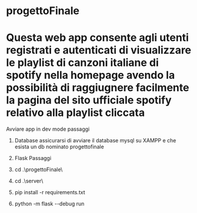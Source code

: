 # progettoFinale
# Questa web app consente agli utenti registrati e autenticati di visualizzare le playlist di canzoni italiane di spotify nella homepage avendo la possibilità di raggiugnere facilmente la pagina del sito ufficiale spotify relativo alla playlist cliccata

Avviare app in dev mode passaggi

1) Database
assicurarsi di avviare il database mysql su XAMPP e che esista un db nominato progettofinale


2) Flask
Passaggi
1) cd .\progettoFinale\
2) cd .\server\
3) pip install -r requirements.txt
4) python -m flask --debug run